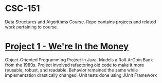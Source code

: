 # CSC-151
Data Structures and Algorithms Course. Repo contains projects and related work pertaining to course. 

# [Project 1 - We're In the Money](https://github.com/NeilD-18/CSC-151/tree/main/Project%201%20-%20We%20Are%20in%20The%20Money)
Object-Oriented Programming Project in Java. Models a Roll-A-Coin Bank from the 1980s. Project involved refactoring old code to make it more reusable, robust, and readable. Behavior remained the same while implementation drastically changed. Unit tests done using JUnit Framework


